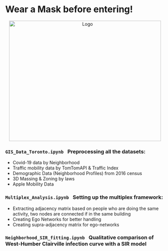 # Wear a Mask before entering! 

<p align="center">
  <a href="https://github.com/sazio/GAMELEON">
    <img src="https://github.com/sazio/GAMELEON/blob/master/Img/GAMELEON_Masked.png?raw=true" alt="Logo" width="480" height="380">
  </a>
</p>


###  ```GIS_Data_Toronto.ipynb ``` Preprocessing all the datasets:
 * Covid-19 data by Neighborhood 
 * Traffic mobility data by TomTomAPI & Traffic Index
 * Demographic Data (Neighborhood Profiles) from 2016 census 
 * 3D Massing & Zoning by laws 
 * Apple Mobility Data 
 
 
 
###  ```Multiplex_Analysis.ipynb ``` Setting up the multiplex framework:
 * Extracting adjacency matrix based on people who are doing the same activity, two nodes are connected if in the same building
 * Creating Ego Networks for better handling
 * Creating supra-adjacency matrix for ego-networks 


###  ```Neighborhood_SIR_fitting.ipynb ``` Qualitative comparison of West-Humber Clairville infection curve with a SIR model
